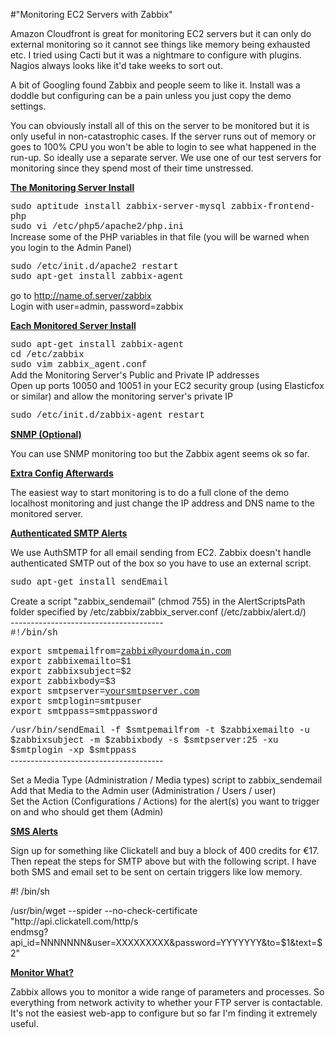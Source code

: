 #"Monitoring EC2 Servers with Zabbix"


 <div>Amazon Cloudfront is great for monitoring EC2 servers but it can only do external monitoring so it cannot see things like memory being exhausted etc. I tried using Cacti but it was a nightmare to configure with plugins. Nagios always looks like it'd take weeks to sort out.</div>
<p />
<div>A bit of Googling found Zabbix and people seem to like it. Install was a doddle but configuring can be a pain unless you just copy the demo settings.</div>
<p />
<div>You can obviously install all of this on the server to be monitored but it is only useful in non-catastrophic cases. If the server runs out of memory or goes to 100% CPU you won't be able to login to see what happened in the run-up. So ideally use a separate server. We use one of our test servers for monitoring since they spend most of their time unstressed.</div>
<p />
<p />
<div><strong><span style="text-decoration: underline;">The Monitoring Server Install</span></strong></div>
<p />
<div><span style="font-family: courier new, monospace;">sudo aptitude install zabbix-server-mysql zabbix-frontend-php</span></div>
<div><span style="font-family: courier new, monospace;">sudo vi /etc/php5/apache2/php.ini</span></div>
<div>Increase some of the PHP variables in that file (you will be warned when you login to the Admin Panel)</div>
<p />
<div><span style="font-family: courier new, monospace;">sudo /etc/init.d/apache2 restart</span></div>
<div><span style="font-family: courier new, monospace;">sudo apt-get install zabbix-agent</span></div>
<p />
<div>go to <a href="http://name.of.server/zabbix">http://name.of.server/zabbix</a></div>
<div>Login with user=admin, password=zabbix</div>
<p />
<div><strong><span style="text-decoration: underline;">Each Monitored Server Install</span></strong></div>
<p />
<div><span style="font-family: courier new, monospace;">sudo apt-get install zabbix-agent</span></div>
<div><span style="font-family: courier new, monospace;">cd /etc/zabbix</span></div>
<div><span style="font-family: courier new, monospace;">sudo vim zabbix_agent.conf</span></div>
<div>Add the Monitoring Server's Public and Private IP addresses</div>
<div>Open up ports 10050 and 10051 in your EC2 security group (using Elasticfox or similar) and allow the monitoring server's private IP</div>
<p />
<div><span style="font-family: courier new, monospace;">sudo /etc/init.d/zabbix-agent restart</span></div>
<p />
<div><strong><span style="text-decoration: underline;">SNMP (Optional)</span></strong></div>
<p />
<div>You can use SNMP monitoring too but the Zabbix agent seems ok so far.</div>
<p />
<p />
<div><strong><span style="text-decoration: underline;">Extra Config Afterwards</span></strong></div>
<p />
<div>The easiest way to start monitoring is to do a full clone of the demo localhost monitoring and just change the IP address and DNS name to the monitored server.</div>
<p />
<p />
<div><strong><span style="text-decoration: underline;">Authenticated SMTP Alerts</span></strong></div>
<p />
<div>We use AuthSMTP for all email sending from EC2. Zabbix doesn't handle authenticated SMTP out of the box so you have to use an external script.</div>
<p />
<div><span style="font-family: courier new, monospace;">sudo apt-get install sendEmail</span></div>
<p />
<div>Create a script "zabbix_sendemail" (chmod 755) in the AlertScriptsPath folder specified by /etc/zabbix/zabbix_server.conf (/etc/zabbix/alert.d/)</div>
<div>--------------------------------------</div>
<div><span style="font-family: courier new, monospace;">#!/bin/sh</span></div>
<p />
<div><span style="font-family: courier new, monospace;">export smtpemailfrom=<a href="mailto:zabbix@yourdomain.com">zabbix@yourdomain.com</a></span></div>
<div><span style="font-family: courier new, monospace;">export zabbixemailto=$1</span></div>
<div><span style="font-family: courier new, monospace;">export zabbixsubject=$2</span></div>
<div><span style="font-family: courier new, monospace;">export zabbixbody=$3</span></div>
<div><span style="font-family: courier new, monospace;">export smtpserver=<a href="http://yoursmtpserver.com">yoursmtpserver.com</a></span></div>
<div><span style="font-family: courier new, monospace;">export smtplogin=smtpuser</span></div>
<div><span style="font-family: courier new, monospace;">export smtppass=smtppassword</span></div>
<p />
<div><span style="font-family: courier new, monospace;">/usr/bin/sendEmail -f $smtpemailfrom -t $zabbixemailto -u $zabbixsubject -m $zabbixbody -s $smtpserver:25 -xu $smtplogin -xp $smtppass</span></div>
<div>--------------------------------------</div>
<p />
<div>Set a Media Type (Administration / Media types) script to zabbix_sendemail</div>
<div>Add that Media to the Admin user (Administration / Users / user)</div>
<div>
<div>Set the Action (Configurations / Actions) for the alert(s) you want to trigger on and who should get them (Admin)&nbsp;</div>
</div>
<p />
<div>
<div><strong><span style="text-decoration: underline;">SMS Alerts</span></strong></div>
<p />
<div>Sign up for something like Clickatell and buy a block of 400 credits for &euro;17. Then repeat the steps for SMTP above but with the following script. I have both SMS and email set to be sent on certain triggers like low memory.</div>
<p />
<div>
<div>#! /bin/sh</div>
<p />
<div>/usr/bin/wget --spider --no-check-certificate "http://api.clickatell.com/http/s</div>
<div>endmsg?api_id=NNNNNNN&amp;user=XXXXXXXXX&amp;password=YYYYYYY&amp;to=$1&amp;text=$2"</div>
</div>
</div>
<p />
<p />
<p />
<div><strong><span style="text-decoration: underline;">Monitor What?</span></strong></div>
<p />
<div>Zabbix allows you to monitor a wide range of parameters and processes. So everything from network activity to whether your FTP server is contactable. It's not the easiest web-app to configure but so far I'm finding it extremely useful.</div>
 